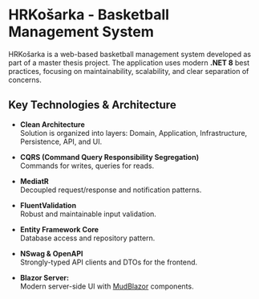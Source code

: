 # HRKošarka - Basketball Management System

HRKošarka is a web-based basketball management system developed as part of a master thesis project. The application uses modern **.NET 8** best practices, focusing on maintainability, scalability, and clear separation of concerns.

## Key Technologies & Architecture

- **Clean Architecture**  
  Solution is organized into layers: Domain, Application, Infrastructure, Persistence, API, and UI.

- **CQRS (Command Query Responsibility Segregation)**  
  Commands for writes, queries for reads.

- **MediatR**  
  Decoupled request/response and notification patterns.

- **FluentValidation**  
  Robust and maintainable input validation.

- **Entity Framework Core**  
  Database access and repository pattern.

- **NSwag & OpenAPI**  
  Strongly-typed API clients and DTOs for the frontend.

- **Blazor Server:**  
  Modern server-side UI with [MudBlazor](https://mudblazor.com/) components.



